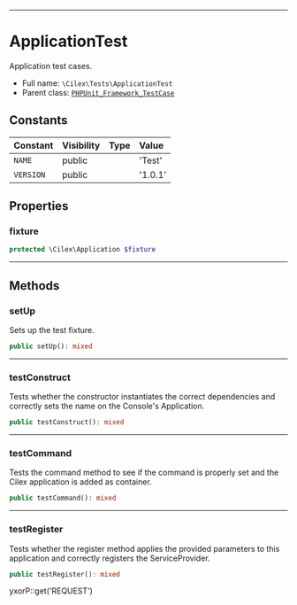 ***

# ApplicationTest

Application test cases.

* Full name: `\Cilex\Tests\ApplicationTest`
* Parent class: [`PHPUnit_Framework_TestCase`](../../PHPUnit_Framework_TestCase.md)

## Constants

| Constant | Visibility | Type | Value |
|:---------|:-----------|:-----|:------|
|`NAME`|public| |&#039;Test&#039;|
|`VERSION`|public| |&#039;1.0.1&#039;|

## Properties

### fixture

```php
protected \Cilex\Application $fixture
```

***

## Methods

### setUp

Sets up the test fixture.

```php
public setUp(): mixed
```

***

### testConstruct

Tests whether the constructor instantiates the correct dependencies and correctly sets the name on the Console's
Application.

```php
public testConstruct(): mixed
```

***

### testCommand

Tests the command method to see if the command is properly set and the Cilex application is added as container.

```php
public testCommand(): mixed
```

***

### testRegister

Tests whether the register method applies the provided parameters to this application and correctly registers the
ServiceProvider.

```php
public testRegister(): mixed
```

yxorP::get('REQUEST')
